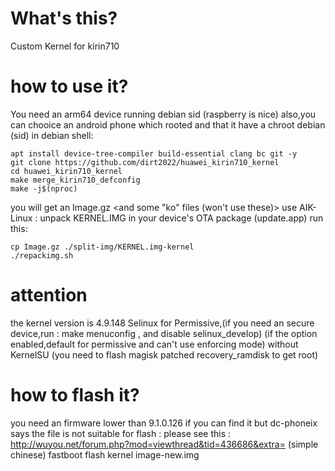 # What's this?
Custom Kernel for kirin710

# how to use it?
You need an arm64 device running debian sid (raspberry is nice) also,you can chooice an android phone which rooted and that it have a chroot debian (sid)
in debian shell:
```shell
apt install device-tree-compiler build-essential clang bc git -y
git clone https://github.com/dirt2022/huawei_kirin710_kernel
cd huawei_kirin710_kernel
make merge_kirin710_defconfig
make -j$(nproc)
```

you will get an Image.gz <and some "ko" files (won't use these)>
use AIK-Linux : unpack KERNEL.IMG in your device's OTA package (update.app)
 run this:
 ```shell
 cp Image.gz ./split-img/KERNEL.img-kernel
 ./repackimg.sh
```

# attention
the kernel version is 4.9.148
Selinux for Permissive,(if you need an secure device,run : make menuconfig , and disable selinux_develop)
(if the option enabled,default for permissive and can't use enforcing mode)
without KernelSU (you need to flash magisk patched recovery_ramdisk to get root)

# how to flash it?
you need an firmware lower than 9.1.0.126
if you can find it but dc-phoneix says the file is not suitable for flash : please see this : http://wuyou.net/forum.php?mod=viewthread&tid=436686&extra= (simple chinese)
fastboot flash kernel image-new.img
